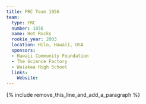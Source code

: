 ```yaml
---
title: FRC Team 1056
team:
  type: FRC
  number: 1056
  name: Hot Rocks
  rookie_year: 2003
  location: Hilo, Hawaii, USA
  sponsors:
  - Hawaii Community Foundation
  - The Science Factory
  - Waiakea High School
  links:
    Website:
---
```


{% include remove_this_line_and_add_a_paragraph %}
